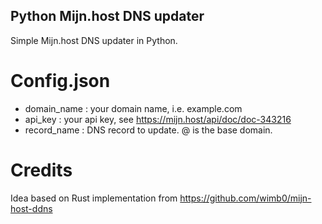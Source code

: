 ## Python Mijn.host DNS updater
Simple Mijn.host DNS updater in Python.

# Config.json

- domain_name : your domain name, i.e. example.com
- api_key : your api key, see https://mijn.host/api/doc/doc-343216
- record_name : DNS record to update. @ is the base domain.

# Credits
Idea based on Rust implementation from  https://github.com/wimb0/mijn-host-ddns
